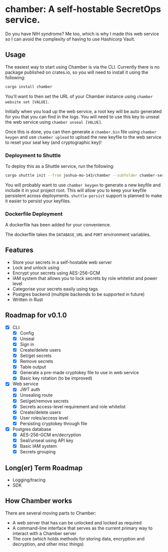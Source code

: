 # chamber: A self-hostable SecretOps service.

Do you have NIH syndrome? Me too, which is why I made this web service so I can avoid the complexity of having to use Hashicorp Vault.

## Usage
The easiest way to start using Chamber is via the CLI. Currently there is no package published on crates.io, so you will need to install it using the following:
```bash
cargo install chamber
```
You'll want to then set the URL of your Chamber instance using `chamber website set [VALUE]`.

Initially when you load up the web service, a root key will be auto generated for you that you can find in the logs. You will need to use this key to unseal the web service using `chamber unseal [VALUE]`. 

Once this is done, you can then generate a `chamber.bin` file using `chamber keygen` and use `chamber upload` to upload the new keyfile to the web service to reset your seal key (and cryptographic key)!

### Deployment to Shuttle 
To deploy this as a Shuttle service, run the following:
```bash
cargo shuttle init --from joshua-mo-143/chamber --subfolder chamber-server
```

You will probably want to use `chamber keygen` to generate a new keyfile and include it in your project root. This will allow you to keep your keyfile persistent across deployments. `shuttle-persist` support is planned to make it easier to persist your keyfiles.

### Dockerfile Deployment 
A dockerfile has been added for your convenience.

The dockerfile takes the `DATABASE_URL` and `PORT` environment variables.

## Features
- Store your secrets in a self-hostable web server
- Lock and unlock using 
- Encrypt your secrets using AES-256-GCM 
- IAM system that allows you to lock secrets by role whitelist and power level
- Categorise your secrets easily using tags
- Postgres backend (multiple backends to be supported in future)
- Written in Rust 

## Roadmap for v0.1.0
- [x] CLI
	- [x] Config
	- [x] Unseal
	- [x] Sign in
	- [x] Create/delete users 
	- [x] Set/get secrets
	- [x] Remove secrets
	- [x] Table output
	- [x] Generate a pre-made cryptokey file to use in web service
	- [x] Basic key rotation (to be improved)
- [x] Web service
	- [x] JWT auth
	- [x] Unsealing route
	- [x] Set/get/remove secrets
	- [x] Secrets access-level requirement and role whitelist
	- [x] Create/delete users
	- [x] User roles/access level
	- [x] Persisting cryptokey through file
- [x] Postgres database
	- [x] AES-256-GCM en/decryption
	- [x] Seal/unseal using API key
	- [x] Basic IAM system
	- [x] Secrets grouping

## Long(er) Term Roadmap
- Logging/tracing
- SDK

## How Chamber works
There are several moving parts to Chamber:
- A web server that has can be unlocked and locked as required
- A command-line interface that serves as the current primary way to interact with a Chamber server
- The core (which holds methods for storing data, encryption and decryption, and other misc things)
